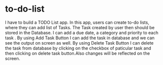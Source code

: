 # to-do-list
I have to build a TODO List app.
In this app, users can create to-do lists, where they can add list of Tasks.
The Task created by user then should be stored in the Database.
I can add a due date, a category and priority to each task .
By using Add Task Button I can add the task in database and we can see the output on screen as well.
By using Delete Task Button I can delete the task from database by clicking on the checkbox of paticular task and then clicking on delete task button.Also changes will be reflected on the screen.
